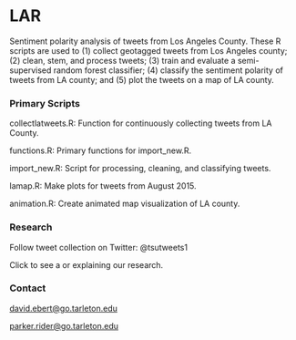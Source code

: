# LAR

Sentiment polarity analysis of tweets from Los Angeles County. These R scripts are used to (1) collect geotagged tweets from Los Angeles county; (2) clean, stem, and process tweets; (3) train and evaluate a semi-supervised random forest classifier; (4) classify the sentiment polarity of tweets from LA county; and (5) plot the tweets on a map of LA county. 


### Primary Scripts

collectlatweets.R: Function for continuously collecting tweets from LA County.

functions.R: Primary functions for import_new.R.

import_new.R: Script for processing, cleaning, and classifying tweets.

lamap.R: Make plots for tweets from August 2015.

animation.R: Create animated map visualization of LA county.


### Research

Follow tweet collection on Twitter: @tsutweets1

Click to see a <poster> or <beamer> explaining our research. 

### Contact

david.ebert@go.tarleton.edu

parker.rider@go.tarleton.edu
